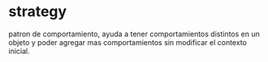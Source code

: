 # strategy

patron de comportamiento, ayuda a tener comportamientos distintos en un objeto y poder agregar mas comportamientos sin modificar el contexto inicial.

